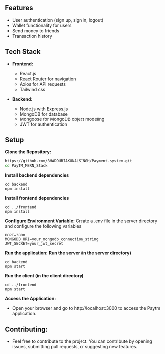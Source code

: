 

## Features

- User authentication (sign up, sign in, logout)
- Wallet functionality for users
- Send money to friends
- Transaction history

## Tech Stack

- **Frontend:**
  - React.js
  - React Router for navigation
  - Axios for API requests
  - Tailwind css

- **Backend:**
  - Node.js with Express.js
  - MongoDB for database
  - Mongoose for MongoDB object modeling
  - JWT for authentication

## Setup

  **Clone the Repository:**
   ```bash
   https://github.com/BHADOURIAKUNALSINGH/Payment-system.git
   cd PayTM_MERN_Stack
```
**Install backend dependencies**
```
cd backend
npm install
``` 
**Install frontend dependencies**
```
cd ../frontend
npm install
```
**Configure Environment Variable:**
   Create a .env file in the server directory and configure the following variables:
   ```
   PORT=3000
   MONGODB_URI=your_mongodb_connection_string
   JWT_SECRET=your_jwt_secret
  ```
**Run the application:**
   **Run the server (in the server directory)**
  ```
  cd backend
  npm start
  ```
  **Run the client (in the client directory)**
  ```
  cd ../frontend
  npm start
  ```
**Access the Application:**
- Open your browser and go to http://localhost:3000 to access the Paytm application.

## Contributing:
- Feel free to contribute to the project. You can contribute by opening issues, submitting pull requests, or suggesting new features.
